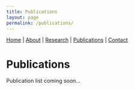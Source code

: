 ```yaml
---
title: Publications
layout: page
permalink: /publications/
---
```

<!-- Navigation -->
[Home](/) | [About](/about/) | [Research](/research/) | [Publications](/publications/) | [Contact](/contact/)

# Publications

Publication list coming soon...
